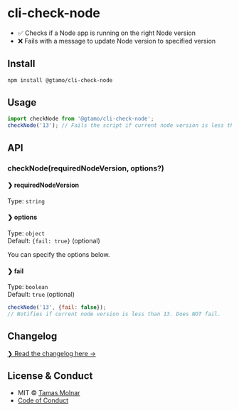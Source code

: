 # cli-check-node

- ✅ Checks if a Node app is running on the right Node version
- ❌ Fails with a message to update Node version to specified version

## Install

```sh
npm install @gtamo/cli-check-node
```

## Usage

```js
import checkNode from '@gtamo/cli-check-node';
checkNode('13'); // Fails the script if current node version is less than 13.
```

## API

### checkNode(requiredNodeVersion, options?)

#### ❯ requiredNodeVersion

Type: `string`<br>

#### ❯ options

Type: `object`<br>
Default: `{fail: true}` (optional)

You can specify the options below.

#### ❯ fail

Type: `boolean`<br>
Default: `true` (optional)

```js
checkNode('13', {fail: false});
// Notifies if current node version is less than 13. Does NOT fail.
```

## Changelog

[❯ Read the changelog here →](changelog.md)

## License & Conduct

- MIT © [Tamas Molnar](LICENSE)
- [Code of Conduct](code-of-conduct.md)
